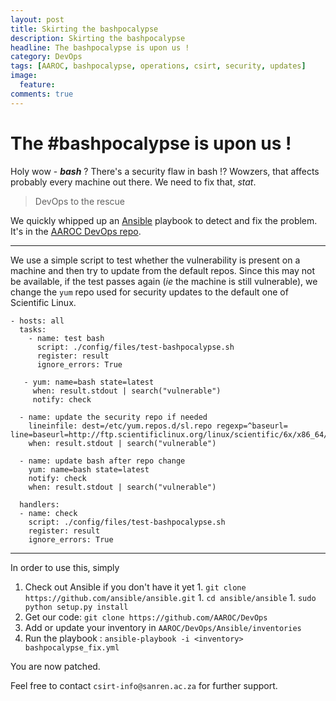 ```yaml
---
layout: post
title: Skirting the bashpocalypse
description: Skirting the bashpocalypse
headline: The bashpocalypse is upon us !
category: DevOps
tags: [AAROC, bashpocalypse, operations, csirt, security, updates]
image: 
  feature: 
comments: true 
---
```


# The \#bashpocalypse is upon us ! 

Holy wow - ***bash*** ? There's a security flaw in bash !? Wowzers, that affects probably every machine out there. We need to fix that, *stat*.

> DevOps to the rescue 

We quickly whipped up an [Ansible](http://www.ansibleworks.com) playbook to detect and fix the problem. It's in the [AAROC DevOps repo](https://github.com/AAROC/DevOps).


---

We use a simple script to test whether the vulnerability is present on a machine and then try to update from the default repos. Since this may not be available, if the test passes again (*ie* the machine is still vulnerable), we change the `yum` repo used for security updates to the default one of Scientific Linux.

    - hosts: all
      tasks: 
		- name: test bash
		  script: ./config/files/test-bashpocalypse.sh
		  register: result
		  ignore_errors: True

       - yum: name=bash state=latest
		 when: result.stdout | search("vulnerable")
         notify: check
   
	  - name: update the security repo if needed
	    lineinfile: dest=/etc/yum.repos.d/sl.repo regexp=^baseurl= line=baseurl=http://ftp.scientificlinux.org/linux/scientific/6x/x86_64/updates/security/
	    when: result.stdout | search("vulnerable")

	  - name: update bash after repo change
	    yum: name=bash state=latest
	    notify: check
	    when: result.stdout | search("vulnerable")
	  
	  handlers:
	  - name: check
	    script: ./config/files/test-bashpocalypse.sh
	    register: result
	    ignore_errors: True

----

In order to use this, simply 

  1. Check out Ansible if you don't have it yet 
    1. `git clone https://github.com/ansible/ansible.git`
    1.  `cd ansible/ansible`
    1. `sudo python setup.py install`
  1. Get our code:  `git clone https://github.com/AAROC/DevOps`
  1. Add or update your inventory in `AAROC/DevOps/Ansible/inventories`
  1. Run the playbook : `ansible-playbook -i <inventory> bashpocalypse_fix.yml`
  
You are now patched.

Feel free to contact `csirt-info@sanren.ac.za` for further support.
  
